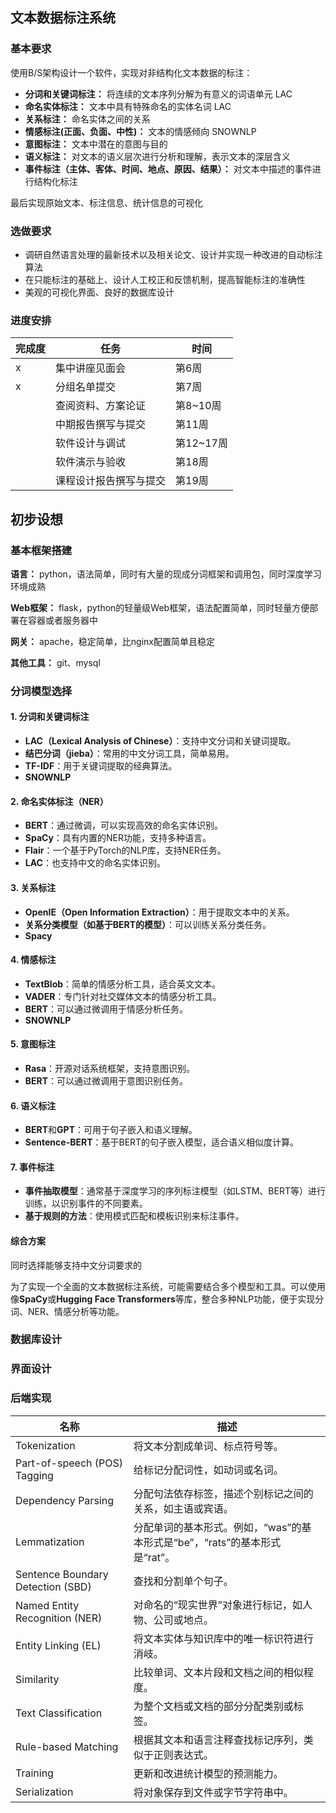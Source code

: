 
## 文本数据标注系统

### 基本要求

使用B/S架构设计一个软件，实现对非结构化文本数据的标注：
- **分词和关键词标注：** 将连续的文本序列分解为有意义的词语单元  LAC
- **命名实体标注：** 文本中具有特殊命名的实体名词 LAC
- **关系标注：** 命名实体之间的关系
- **情感标注(正面、负面、中性)：** 文本的情感倾向 SNOWNLP
- **意图标注：** 文本中潜在的意图与目的
- **语义标注：** 对文本的语义层次进行分析和理解，表示文本的深层含义
- **事件标注（主体、客体、时间、地点、原因、结果）：** 对文本中描述的事件进行结构化标注

最后实现原始文本、标注信息、统计信息的可视化

### 选做要求

- 调研自然语言处理的最新技术以及相关论文、设计并实现一种改进的自动标注算法
- 在只能标注的基础上、设计人工校正和反馈机制，提高智能标注的准确性
- 美观的可视化界面、良好的数据库设计

### 进度安排

| 完成度 | 任务          | 时间      |
| --- | ----------- | ------- |
| x   | 集中讲座见面会     | 第6周     |
| x   | 分组名单提交      | 第7周     |
|     | 查阅资料、方案论证   | 第8~10周  |
|     | 中期报告撰写与提交   | 第11周    |
|     | 软件设计与调试     | 第12~17周 |
|     | 软件演示与验收     | 第18周    |
|     | 课程设计报告撰写与提交 | 第19周    |

## 初步设想

### 基本框架搭建

**语言：** python，语法简单，同时有大量的现成分词框架和调用包，同时深度学习环境成熟

**Web框架：** flask，python的轻量级Web框架，语法配置简单，同时轻量方便部署在容器或者服务器中

**网关：** apache，稳定简单，比nginx配置简单且稳定

**其他工具：** git、mysql

### 分词模型选择

#### 1. 分词和关键词标注

- **LAC（Lexical Analysis of Chinese）**：支持中文分词和关键词提取。
- **结巴分词（jieba）**：常用的中文分词工具，简单易用。
- **TF-IDF**：用于关键词提取的经典算法。
- **SNOWNLP**

#### 2. 命名实体标注（NER）

- **BERT**：通过微调，可以实现高效的命名实体识别。
- **SpaCy**：具有内置的NER功能，支持多种语言。
- **Flair**：一个基于PyTorch的NLP库，支持NER任务。
- **LAC**：也支持中文的命名实体识别。

#### 3. 关系标注

- **OpenIE（Open Information Extraction）**：用于提取文本中的关系。
- **关系分类模型（如基于BERT的模型）**：可以训练关系分类任务。
- **Spacy**

#### 4. 情感标注

- **TextBlob**：简单的情感分析工具，适合英文文本。
- **VADER**：专门针对社交媒体文本的情感分析工具。
- **BERT**：可以通过微调用于情感分析任务。
- **SNOWNLP**

#### 5. 意图标注

- **Rasa**：开源对话系统框架，支持意图识别。
- **BERT**：可以通过微调用于意图识别任务。

#### 6. 语义标注

- **BERT**和**GPT**：可用于句子嵌入和语义理解。
- **Sentence-BERT**：基于BERT的句子嵌入模型，适合语义相似度计算。

#### 7. 事件标注

- **事件抽取模型**：通常基于深度学习的序列标注模型（如LSTM、BERT等）进行训练，以识别事件的不同要素。
- **基于规则的方法**：使用模式匹配和模板识别来标注事件。

#### 综合方案

同时选择能够支持中文分词要求的

为了实现一个全面的文本数据标注系统，可能需要结合多个模型和工具。可以使用像**SpaCy**或**Hugging Face Transformers**等库，整合多种NLP功能，便于实现分词、NER、情感分析等功能。


### 数据库设计

### 界面设计

### 后端实现

| 名称                                | 描述                                              |
| --------------------------------- | ----------------------------------------------- |
| Tokenization                      | 将文本分割成单词、标点符号等。                                 |
| Part-of-speech (POS) Tagging      | 给标记分配词性，如动词或名词。                                 |
| Dependency Parsing                | 分配句法依存标签，描述个别标记之间的关系，如主语或宾语。                    |
| Lemmatization                     | 分配单词的基本形式。例如，“was”的基本形式是“be”，“rats”的基本形式是“rat”。 |
| Sentence Boundary Detection (SBD) | 查找和分割单个句子。                                      |
| Named Entity Recognition (NER)    | 对命名的“现实世界”对象进行标记，如人物、公司或地点。                     |
| Entity Linking (EL)               | 将文本实体与知识库中的唯一标识符进行消岐。                           |
| Similarity                        | 比较单词、文本片段和文档之间的相似程度。                            |
| Text Classification               | 为整个文档或文档的部分分配类别或标签。                             |
| Rule-based Matching               | 根据其文本和语言注释查找标记序列，类似于正则表达式。                      |
| Training                          | 更新和改进统计模型的预测能力。                                 |
| Serialization                     | 将对象保存到文件或字节字符串中。                                |
